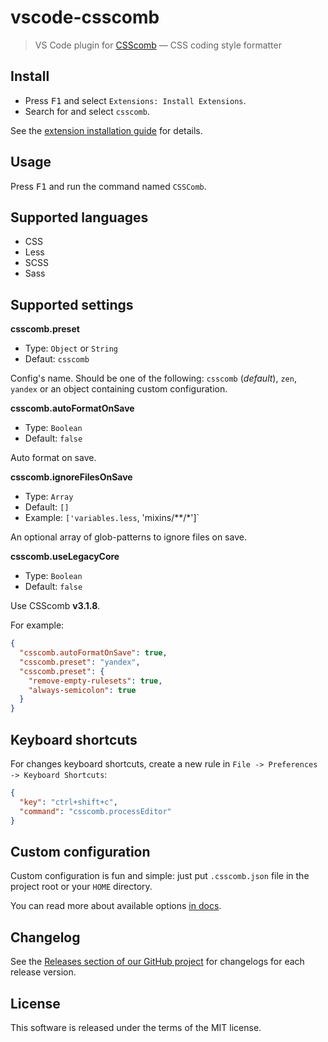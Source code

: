 # vscode-csscomb

> VS Code plugin for [CSScomb](http://csscomb.com/) — CSS coding style formatter

## Install

  * Press <kbd>F1</kbd> and select `Extensions: Install Extensions`.
  * Search for and select `csscomb`.

See the [extension installation guide](https://code.visualstudio.com/docs/editor/extension-gallery) for details.

## Usage

Press <kbd>F1</kbd> and run the command named `CSSComb`.

## Supported languages

  * CSS
  * Less
  * SCSS
  * Sass

## Supported settings

**csscomb.preset**

  * Type: `Object` or `String`
  * Defaut: `csscomb`

Config's name. Should be one of the following: `csscomb` (*default*), `zen`, `yandex` or an object containing custom configuration.

**csscomb.autoFormatOnSave**

  * Type: `Boolean`
  * Default: `false`

Auto format on save.

**csscomb.ignoreFilesOnSave**

  * Type: `Array`
  * Default: `[]`
  * Example: `['variables.less`, 'mixins/**/*']`

An optional array of glob-patterns to ignore files on save.

**csscomb.useLegacyCore**

  * Type: `Boolean`
  * Default: `false`

Use CSScomb **v3.1.8**.

For example:

```json
{
  "csscomb.autoFormatOnSave": true,
  "csscomb.preset": "yandex",
  "csscomb.preset": {
    "remove-empty-rulesets": true,
    "always-semicolon": true
  }
}
```

## Keyboard shortcuts

For changes keyboard shortcuts, create a new rule in `File -> Preferences -> Keyboard Shortcuts`:

```json
{
  "key": "ctrl+shift+c",
  "command": "csscomb.processEditor"
}
```

## Custom configuration

Custom configuration is fun and simple: just put `.csscomb.json` file in the project root or your `HOME` directory.

You can read more about available options [in docs](https://github.com/csscomb/csscomb.js/blob/master/doc/options.md).

## Changelog

See the [Releases section of our GitHub project](https://github.com/mrmlnc/vscode-csscomb/releases) for changelogs for each release version.

## License

This software is released under the terms of the MIT license.
